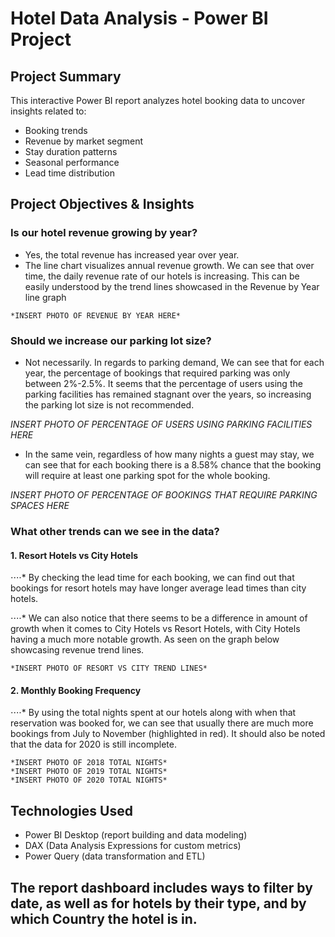 # Hotel Data Analysis - Power BI Project

## Project Summary

This interactive Power BI report analyzes hotel booking data to uncover insights related to:

- Booking trends
- Revenue by market segment
- Stay duration patterns
- Seasonal performance
- Lead time distribution

## Project Objectives & Insights

### Is our hotel revenue growing by year?
   - Yes, the total revenue has increased year over year.
   - The line chart visualizes annual revenue growth. We can see that over time, the daily revenue rate of our hotels is increasing. This can be easily understood by the trend lines showcased in the Revenue by Year line graph

    *INSERT PHOTO OF REVENUE BY YEAR HERE*

### Should we increase our parking lot size?
   - Not necessarily. In regards to parking demand, We can see that for each year, the percentage of bookings that required parking was only between 2%-2.5%. It seems that the percentage of users using the parking facilities has remained stagnant over the years, so increasing the parking lot size is not recommended.

   *INSERT PHOTO OF PERCENTAGE OF USERS USING PARKING FACILITIES HERE*

   - In the same vein, regardless of how many nights a guest may stay, we can see that for each booking there is a 8.58% chance that the booking will require at least one parking spot for the whole booking.

   *INSERT PHOTO OF PERCENTAGE OF BOOKINGS THAT REQUIRE PARKING SPACES HERE*
  
### What other trends can we see in the data?
#### 1. Resort Hotels vs City Hotels
⋅⋅⋅⋅* By checking the lead time for each booking, we can find out that bookings for resort hotels may have longer average lead times than city hotels.

⋅⋅⋅⋅* We can also notice that there seems to be a difference in amount of growth when it comes to City Hotels vs Resort Hotels, with City Hotels having a much more notable growth. As seen on the graph below showcasing revenue trend lines.

    *INSERT PHOTO OF RESORT VS CITY TREND LINES*

#### 2. Monthly Booking Frequency
⋅⋅⋅⋅* By using the total nights spent at our hotels along with when that reservation was booked for, we can see that usually there are much more bookings from July to November (highlighted in red). It should also be noted that the data for 2020 is still incomplete.

    *INSERT PHOTO OF 2018 TOTAL NIGHTS*
    *INSERT PHOTO OF 2019 TOTAL NIGHTS*
    *INSERT PHOTO OF 2020 TOTAL NIGHTS*

## Technologies Used

- Power BI Desktop (report building and data modeling)
- DAX (Data Analysis Expressions for custom metrics)
- Power Query (data transformation and ETL)

## The report dashboard includes ways to filter by date, as well as for hotels by their type, and by which Country the hotel is in.